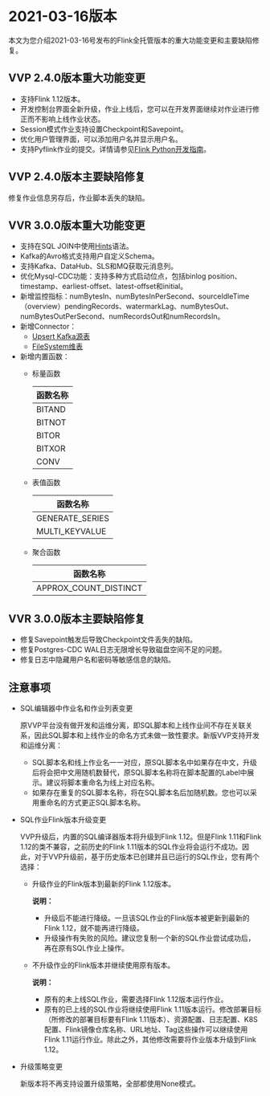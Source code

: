 # 2021-03-16版本

本文为您介绍2021-03-16号发布的Flink全托管版本的重大功能变更和主要缺陷修复。

## VVP 2.4.0版本重大功能变更

-   支持Flink 1.12版本。
-   开发控制台界面全新升级，作业上线后，您可以在开发界面继续对作业进行修正而不影响上线作业状态。
-   Session模式作业支持设置Checkpoint和Savepoint。
-   优化用户管理界面，可以添加用户名并显示用户名。
-   支持Pyflink作业的提交。详情请参见[Flink Python开发指南]()。

## VVP 2.4.0版本主要缺陷修复

修复作业信息另存后，作业脚本丢失的缺陷。

## VVR 3.0.0版本重大功能变更

-   支持在SQL JOIN中使用[Hints](https://ci.apache.org/projects/flink/flink-docs-release-1.12/dev/table/sql/hints.html)语法。
-   Kafka的Avro格式支持用户自定义Schema。
-   支持Kafka、DataHub、SLS和MQ获取元消息列。
-   优化Mysql-CDC功能：支持多种方式启动位点，包括binlog position、timestamp、earliest-offset、latest-offset和initial。
-   新增监控指标：numBytesIn、numBytesInPerSecond、sourceIdleTime（overview）pendingRecords、watermarkLag、numBytesOut、numBytesOutPerSecond、numRecordsOut和numRecordsIn。
-   新增Connector：
    -   [Upsert Kafka源表]()
    -   [FileSystem维表]()
-   新增内置函数：
    -   标量函数

        |函数名称|
        |----|
        |BITAND|DATEDIFF|FROM\_UNIXTIME|MURMUR\_HASH\_64|TO\_DATE|
        |BITNOT|DATE\_ADD|ISNAN|PARSE\_URL|TO\_TIMESTAMP\_TZ|
        |BITOR|DATE\_FORMAT|JSON\_VALUE|REGEXP\_EXTRACT|UNIX\_TIMESTAMP|
        |BITXOR|DATE\_FORMAT\_TZ|KEYVALUE|REGEXP\_REPLACE|
        |CONV|DATE\_SUB|MURMUR\_HASH|SPLIT\_INDEX|

    -   表值函数

        |函数名称|
        |----|
        |GENERATE\_SERIES|JSON\_TUPLE|
        |MULTI\_KEYVALUE|STRING\_SPLIT|

    -   聚合函数

        |函数名称|
        |----|
        |APPROX\_COUNT\_DISTINCT|FIRST\_VALUE|LAST\_VALUE|


## VVR 3.0.0版本主要缺陷修复

-   修复Savepoint触发后导致Checkpoint文件丢失的缺陷。
-   修复Postgres-CDC WAL日志无限增长导致磁盘空间不足的问题。
-   修复日志中隐藏用户名和密码等敏感信息的缺陷。

## 注意事项

-   SQL编辑器中作业名和作业列表变更

    原VVP平台没有做开发和运维分离，即SQL脚本和上线作业间不存在关联关系，因此SQL脚本和上线作业的命名方式未做一致性要求。新版VVP支持开发和运维分离：

    -   SQL脚本名和线上作业名一一对应，原SQL脚本名中如果存在中文，升级后将会把中文用随机数替代，原SQL脚本名称将在脚本配置的Label中展示。建议将脚本重命名为线上对应名称。
    -   如果存在重复的SQL脚本名称，将在SQL脚本名后加随机数。您也可以采用重命名的方式更正SQL脚本名称。
-   SQL作业Flink版本升级变更

    VVP升级后，内置的SQL编译器版本将升级到Flink 1.12。但是Flink 1.11和Flink 1.12的类不兼容，之前历史的Flink 1.11版本的SQL作业将会运行不成功。因此，对于VVP升级前，基于历史版本已创建并且已运行的SQL作业，您有两个选择：

    -   升级作业的Flink版本到最新的Flink 1.12版本。

        **说明：**

        -   升级后不能进行降级。一旦该SQL作业的Flink版本被更新到最新的Flink 1.12，就不能再进行降级。
        -   升级操作有失败的风险。建议您复制一个新的SQL作业尝试成功后，再在原有SQL作业上操作。
    -   不升级作业的Flink版本并继续使用原有版本。

        **说明：**

        -   原有的未上线SQL作业，需要选择Flink 1.12版本运行作业。
        -   原有的已上线的SQL作业将继续使用Flink 1.11版本运行。修改部署目标（所修改的部署目标要有Flink 1.11版本）、资源配置、日志配置、K8S配置、Flink镜像仓库名称、URL地址、Tag这些操作可以继续使用Flink 1.11运行作业。除此之外，其他修改需要将作业版本升级到Flink 1.12。
-   升级策略变更

    新版本将不再支持设置升级策略，全部都使用None模式。


